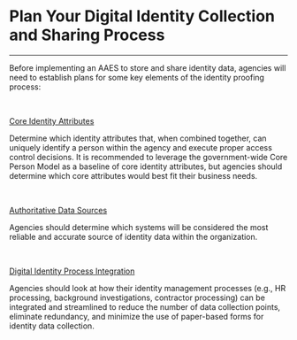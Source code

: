 # Plan Your Digital Identity Collection and Sharing Process
--------------------------------------------

Before implementing an AAES to store and share identity data, agencies will need to establish plans for some key elements of the identity proofing process: 

<br>

[Core Identity Attributes](../id-attributes)  

Determine which identity attributes that, when combined together, can uniquely identify a person within the agency and execute proper access control decisions. It is recommended to leverage the government-wide Core Person Model as a baseline of core identity attributes, but agencies should determine which core attributes would best fit their business needs.

<br>

[Authoritative Data Sources](../auth-sources) 

Agencies should determine which systems will be considered the most reliable and accurate source of identity data within the organization.

<br>

[Digital Identity Process Integration](../id-integration) 

Agencies should look at how their identity management processes (e.g., HR processing, background investigations, contractor processing) can be integrated and streamlined to reduce the number of data collection points, eliminate redundancy, and minimize the use of paper-based forms for identity data collection.
